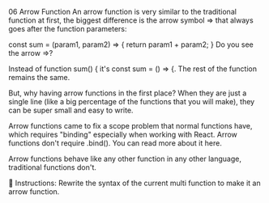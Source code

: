 06 Arrow Function
An arrow function is very similar to the traditional function at first, the biggest difference is the arrow symbol => that always goes after the function parameters:

const sum = (param1, param2) => {
    return param1 + param2;
}
Do you see the arrow =>?

Instead of function sum() { it's const sum = () => {. The rest of the function remains the same.

But, why having arrow functions in the first place?
When they are just a single line (like a big percentage of the functions that you will make), they can be super small and easy to write.

Arrow functions came to fix a scope problem that normal functions have, which requires "binding" especially when working with React. Arrow functions don't require .bind(). You can read more about it here.

Arrow functions behave like any other function in any other language, traditional functions don't.

📝 Instructions:
Rewrite the syntax of the current multi function to make it an arrow function.